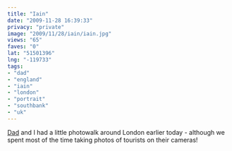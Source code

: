 ```yaml
---
title: "Iain"
date: "2009-11-28 16:39:33"
privacy: "private"
image: "2009/11/28/iain/iain.jpg"
views: "65"
faves: "0"
lat: "51501396"
lng: "-119733"
tags:
- "dad"
- "england"
- "iain"
- "london"
- "portrait"
- "southbank"
- "uk"
---
```

<a href="http://www.flickr.com/iainprice">Dad</a> and I had a little photowalk around London earlier today - although we spent most of the time taking photos of tourists on their cameras!<a href="http://www.phillprice.com/2009/11/29/iain" rel="nofollow"></a>
